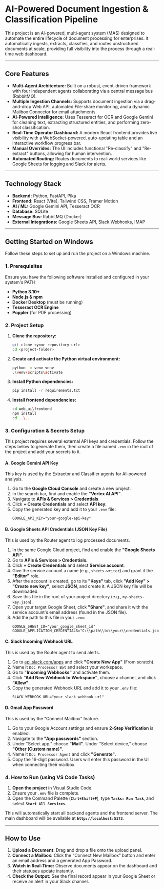 # AI-Powered Document Ingestion & Classification Pipeline

This project is an AI-powered, multi-agent system (MAS) designed to automate the entire lifecycle of document processing for enterprises. It automatically ingests, extracts, classifies, and routes unstructured documents at scale, providing full visibility into the process through a real-time web dashboard.

---

## Core Features

* **Multi-Agent Architecture:** Built on a robust, event-driven framework with four independent agents collaborating via a central message bus (RabbitMQ).
* **Multiple Ingestion Channels:** Supports document ingestion via a drag-and-drop Web API, automated File-share monitoring, and a dynamic Mailbox Connector for email attachments.
* **AI-Powered Intelligence:** Uses Tesseract for OCR and Google Gemini for cleaning text, extracting structured entities, and performing zero-shot classification.
* **Real-Time Operator Dashboard:** A modern React frontend provides live visibility with a WebSocket-powered, auto-updating table and an interactive workflow progress bar.
* **Manual Overrides:** The UI includes functional "Re-classify" and "Re-extract" buttons, allowing for human intervention.
* **Automated Routing:** Routes documents to real-world services like Google Sheets for logging and Slack for alerts.

---

## Technology Stack

* **Backend:** Python, FastAPI, Pika
* **Frontend:** React (Vite), Tailwind CSS, Framer Motion
* **AI / ML:** Google Gemini API, Tesseract OCR
* **Database:** SQLite
* **Message Bus:** RabbitMQ (Docker)
* **External Integrations:** Google Sheets API, Slack Webhooks, IMAP

---

## Getting Started on Windows

Follow these steps to set up and run the project on a Windows machine.

### 1. Prerequisites

Ensure you have the following software installed and configured in your system's PATH:
* **Python 3.10+**
* **Node.js & npm**
* **Docker Desktop** (must be running)
* **Tesseract OCR Engine**
* **Poppler** (for PDF processing)

### 2. Project Setup

1.  **Clone the repository:**
    ```bash
    git clone <your-repository-url>
    cd <project-folder>
    ```

2.  **Create and activate the Python virtual environment:**
    ```bash
    python -m venv venv
    .\venv\Scripts\activate
    ```

3.  **Install Python dependencies:**
    ```bash
    pip install -r requirements.txt
    ```

4.  **Install frontend dependencies:**
    ```bash
    cd web_ui\frontend
    npm install
    cd ..\..
    ```

### 3. Configuration & Secrets Setup

This project requires several external API keys and credentials. Follow the steps below to generate them, then create a file named `.env` in the root of the project and add your secrets to it.

#### **A. Google Gemini API Key**
This key is used by the Extractor and Classifier agents for AI-powered analysis.

1.  Go to the **Google Cloud Console** and create a new project.
2.  In the search bar, find and enable the **"Vertex AI API"**.
3.  Navigate to **APIs & Services > Credentials**.
4.  Click **+ Create Credentials** and select **API key**.
5.  Copy the generated key and add it to your `.env` file:
    ```env
    GOOGLE_API_KEY="your-google-api-key"
    ```

#### **B. Google Sheets API Credentials (JSON Key File)**
This is used by the Router agent to log processed documents.

1.  In the same Google Cloud project, find and enable the **"Google Sheets API"**.
2.  Go to **APIs & Services > Credentials**.
3.  Click **+ Create Credentials** and select **Service account**.
4.  Give the service account a name (e.g., `sheets-writer`) and grant it the **"Editor"** role.
5.  After the account is created, go to its **"Keys"** tab, click **"Add Key" > "Create new key"**, select **JSON**, and create it. A JSON key file will be downloaded.
6.  Save this file in the root of your project directory (e.g., `my-sheets-key.json`).
7.  Open your target Google Sheet, click **"Share"**, and share it with the service account's email address (found in the JSON file).
8.  Add the path to this file in your `.env`:
    ```env
    GOOGLE_SHEET_ID="your_google_sheet_id"
    GOOGLE_APPLICATION_CREDENTIALS="C:\\path\\to\\your\\credentials.json"
    ```

#### **C. Slack Incoming Webhook URL**
This is used by the Router agent to send alerts.

1.  Go to [api.slack.com/apps](https://api.slack.com/apps) and click **"Create New App"** (From scratch).
2.  Name it `Doc Processor Bot` and select your workspace.
3.  Go to **"Incoming Webhooks"** and activate them.
4.  Click **"Add New Webhook to Workspace"**, choose a channel, and click **"Allow"**.
5.  Copy the generated Webhook URL and add it to your `.env` file:
    ```env
    SLACK_WEBHOOK_URL="your_slack_webhook_url"
    ```

#### **D. Gmail App Password**
This is used by the "Connect Mailbox" feature.

1.  Go to your Google Account settings and ensure **2-Step Verification** is enabled.
2.  Navigate to the **"App passwords"** section.
3.  Under "Select app," choose **"Mail"**. Under "Select device," choose **"Other (Custom name)"**.
4.  Name it `Doc Processor Agent` and click **"Generate"**.
5.  Copy the 16-digit password. Users will enter this password in the UI when connecting their mailbox.

### 4. How to Run (using VS Code Tasks)

1.  **Open the project** in Visual Studio Code.
2.  Ensure your `.env` file is complete.
3.  Open the Command Palette (**`Ctrl+Shift+P`**), type **`Tasks: Run Task`**, and select **`Start All Services`**.

This will automatically start all backend agents and the frontend server. The main dashboard will be available at **`http://localhost:5173`**.

---

## How to Use

1.  **Upload a Document:** Drag and drop a file onto the upload panel.
2.  **Connect a Mailbox:** Click the "Connect New Mailbox" button and enter an email address and a generated App Password.
3.  **Watch in Real-Time:** Observe documents appear on the dashboard and their statuses update instantly.
4.  **Check the Output:** See the final record appear in your Google Sheet or receive an alert in your Slack channel.
